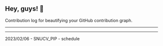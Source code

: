 ## Hey, guys! 👋

Contribution log for beautifying your GitHub contribution graph.

---



---

2023/02/06 - SNUCV_PIP - schedule
